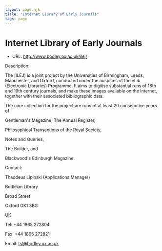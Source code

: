 ```yaml
---
layout: page.njk
title: "Internet Library of Early Journals"
tags: page
---
```

# Internet Library of Early Journals








* URL: <http://www.bodley.ox.ac.uk/ilej/>



Description:


The (ILEJ) is a joint 
 project by the Universities of Birmingham, Leeds, 
 Manchester, and Oxford, conducted under the auspices of the 
 eLib (Electronic Libraries) Programme. It aims to digitise 
 substantial runs of 18th and 19th century journals, and 
 make these images available on the Internet, together with 
 their associated bibliographic data.


The core collection for the project are runs of at least 20 
 consecutive years of 


Gentleman's Magazine, 
 The Annual Register,
 
 Philosophical Transactions of the Royal Society,
 
 Notes and Queries,
 
 The Builder, and
 
 Blackwood's Edinburgh Magazine.
 
 
 
Contact: 



Thaddeus Lipinski (Applications Manager)


Bodleian Library


Broad Street


Oxford OX1 3BG


UK


Tel: +44 1865 272804


Fax: +44 1865 272821


Email: [tsl@bodley.ox.ac.uk](mailto:tsl@bodley.ox.ac.uk)





